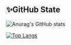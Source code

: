 ## ✨GitHub State
![Anurag's GitHub stats](https://github-readme-stats.vercel.app/api?username=rkdwldns00&show_icons=true&theme=radical&count_private=true)<br>

[![Top Langs](https://github-readme-stats.vercel.app/api/top-langs/?username=rkdwldns00&layout=compact)](https://github.com/rkdwldns00/github-readme-stats)

<!--
**rkdwldns00/rkdwldns00** is a ✨ _special_ ✨ repository because its `README.md` (this file) appears on your GitHub profile.

Here are some ideas to get you started:



- 🔭 I’m currently working on ...
- 🌱 I’m currently learning ...
- 👯 I’m looking to collaborate on ...
- 🤔 I’m looking for help with ...
- 💬 Ask me about ...
- 📫 How to reach me: ...
- 😄 Pronouns: ...
- ⚡ Fun fact: ...
-->
